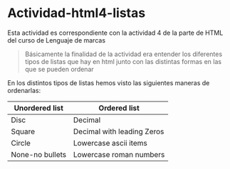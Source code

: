# Actividad-html4-listas

Esta actividad es correspondiente con la actividad 4 de la parte de HTML del curso de Lenguaje de marcas

> Básicamente la finalidad de la actividad era entender los diferentes tipos de listas que hay en html junto con las distintas formas en las que se pueden ordenar

En los distintos tipos de listas hemos visto las siguientes maneras de ordenarlas:

Unordered list| Ordered list
------------- | -------------
Disc          | Decimal 
Square        | Decimal with leading Zeros
Circle        |Lowercase ascii items
None-no bullets|Lowercase roman numbers




